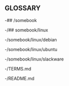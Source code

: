 ## GLOSSARY



-## /somebook

-/## somebook/linux

-/somebook/linux/debian

-/somebook/linux/ubuntu

-/somebook/linux/slackware

-/TERMS.md

-/README.md

